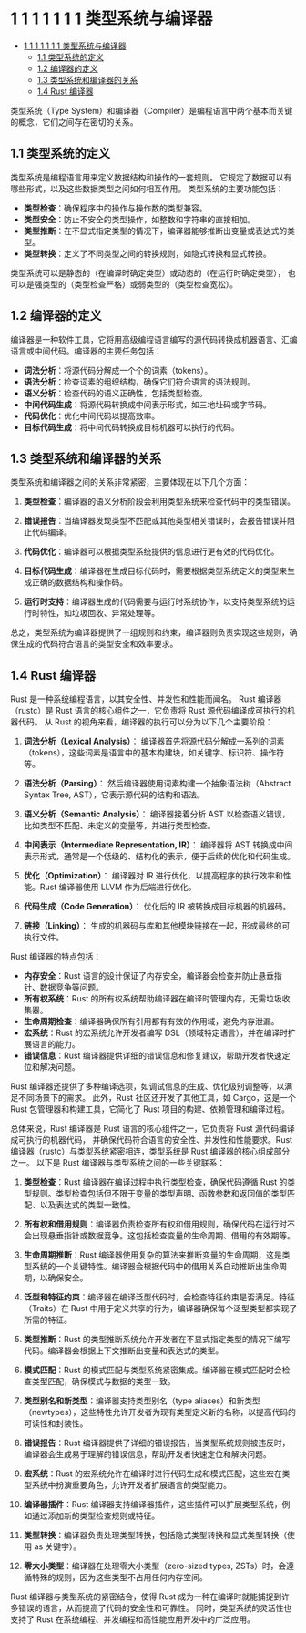 # 1 1 1 1 1 1 1 类型系统与编译器

<!-- TOC START -->
- [1 1 1 1 1 1 1 类型系统与编译器](#1-1-1-1-1-1-1-类型系统与编译器)
  - [1.1 类型系统的定义](#类型系统的定义)
  - [1.2 编译器的定义](#编译器的定义)
  - [1.3 类型系统和编译器的关系](#类型系统和编译器的关系)
  - [1.4 Rust 编译器](#rust-编译器)
<!-- TOC END -->














类型系统（Type System）和编译器（Compiler）是编程语言中两个基本而关键的概念，它们之间存在密切的关系。

## 1.1 类型系统的定义

类型系统是编程语言用来定义数据结构和操作的一套规则。
它规定了数据可以有哪些形式，以及这些数据类型之间如何相互作用。
类型系统的主要功能包括：

- **类型检查**：确保程序中的操作与操作数的类型兼容。
- **类型安全**：防止不安全的类型操作，如整数和字符串的直接相加。
- **类型推断**：在不显式指定类型的情况下，编译器能够推断出变量或表达式的类型。
- **类型转换**：定义了不同类型之间的转换规则，如隐式转换和显式转换。

类型系统可以是静态的（在编译时确定类型）或动态的（在运行时确定类型），
也可以是强类型的（类型检查严格）或弱类型的（类型检查宽松）。

## 1.2 编译器的定义

编译器是一种软件工具，它将用高级编程语言编写的源代码转换成机器语言、汇编语言或中间代码。编译器的主要任务包括：

- **词法分析**：将源代码分解成一个个的词素（tokens）。
- **语法分析**：检查词素的组织结构，确保它们符合语言的语法规则。
- **语义分析**：检查代码的语义正确性，包括类型检查。
- **中间代码生成**：将源代码转换成中间表示形式，如三地址码或字节码。
- **代码优化**：优化中间代码以提高效率。
- **目标代码生成**：将中间代码转换成目标机器可以执行的代码。

## 1.3 类型系统和编译器的关系

类型系统和编译器之间的关系非常紧密，主要体现在以下几个方面：

1. **类型检查**：编译器的语义分析阶段会利用类型系统来检查代码中的类型错误。

2. **错误报告**：当编译器发现类型不匹配或其他类型相关错误时，会报告错误并阻止代码编译。

3. **代码优化**：编译器可以根据类型系统提供的信息进行更有效的代码优化。

4. **目标代码生成**：编译器在生成目标代码时，需要根据类型系统定义的类型来生成正确的数据结构和操作码。

5. **运行时支持**：编译器生成的代码需要与运行时系统协作，以支持类型系统的运行时特性，如垃圾回收、异常处理等。

总之，类型系统为编译器提供了一组规则和约束，编译器则负责实现这些规则，确保生成的代码符合语言的类型安全和效率要求。

## 1.4 Rust 编译器

Rust 是一种系统编程语言，以其安全性、并发性和性能而闻名。
Rust 编译器（rustc）是 Rust 语言的核心组件之一，它负责将 Rust 源代码编译成可执行的机器代码。
从 Rust 的视角来看，编译器的执行可以分为以下几个主要阶段：

1. **词法分析（Lexical Analysis）**：
   编译器首先将源代码分解成一系列的词素（tokens），这些词素是语言中的基本构建块，如关键字、标识符、操作符等。

2. **语法分析（Parsing）**：
   然后编译器使用词素构建一个抽象语法树（Abstract Syntax Tree, AST），它表示源代码的结构和语法。

3. **语义分析（Semantic Analysis）**：
   编译器接着分析 AST 以检查语义错误，比如类型不匹配、未定义的变量等，并进行类型检查。

4. **中间表示（Intermediate Representation, IR）**：
   编译器将 AST 转换成中间表示形式，通常是一个低级的、结构化的表示，便于后续的优化和代码生成。

5. **优化（Optimization）**：
   编译器对 IR 进行优化，以提高程序的执行效率和性能。Rust 编译器使用 LLVM 作为后端进行优化。

6. **代码生成（Code Generation）**：
   优化后的 IR 被转换成目标机器的机器码。

7. **链接（Linking）**：
   生成的机器码与库和其他模块链接在一起，形成最终的可执行文件。

Rust 编译器的特点包括：

- **内存安全**：Rust 语言的设计保证了内存安全，编译器会检查并防止悬垂指针、数据竞争等问题。
- **所有权系统**：Rust 的所有权系统帮助编译器在编译时管理内存，无需垃圾收集器。
- **生命周期检查**：编译器确保所有引用都有有效的作用域，避免内存泄漏。
- **宏系统**：Rust 的宏系统允许开发者编写 DSL（领域特定语言），并在编译时扩展语言的能力。
- **错误信息**：Rust 编译器提供详细的错误信息和修复建议，帮助开发者快速定位和解决问题。

Rust 编译器还提供了多种编译选项，如调试信息的生成、优化级别调整等，以满足不同场景下的需求。
此外，Rust 社区还开发了其他工具，如 Cargo，这是一个 Rust 包管理器和构建工具，它简化了 Rust 项目的构建、依赖管理和编译过程。

总体来说，Rust 编译器是 Rust 语言的核心组件之一，它负责将 Rust 源代码编译成可执行的机器代码，
并确保代码符合语言的安全性、并发性和性能要求。Rust 编译器（rustc）与类型系统紧密相连，类型系统是 Rust 编译器的核心组成部分之一。
以下是 Rust 编译器与类型系统之间的一些关键联系：

1. **类型检查**：Rust 编译器在编译过程中执行类型检查，确保代码遵循 Rust 的类型规则。类型检查包括但不限于变量的类型声明、函数参数和返回值的类型匹配、以及表达式的类型一致性。

2. **所有权和借用规则**：编译器负责检查所有权和借用规则，确保代码在运行时不会出现悬垂指针或数据竞争。这包括检查变量的生命周期、借用的有效期等。

3. **生命周期推断**：Rust 编译器使用复杂的算法来推断变量的生命周期，这是类型系统的一个关键特性。编译器会根据代码中的借用关系自动推断出生命周期，以确保安全。

4. **泛型和特征约束**：编译器在编译泛型代码时，会检查特征约束是否满足。特征（Traits）在 Rust 中用于定义共享的行为，编译器确保每个泛型类型都实现了所需的特征。

5. **类型推断**：Rust 的类型推断系统允许开发者在不显式指定类型的情况下编写代码。编译器会根据上下文推断出变量和表达式的类型。

6. **模式匹配**：Rust 的模式匹配与类型系统紧密集成。编译器在模式匹配时会检查类型匹配，确保模式与数据的类型一致。

7. **类型别名和新类型**：编译器支持类型别名（type aliases）和新类型（newtypes），这些特性允许开发者为现有类型定义新的名称，以提高代码的可读性和封装性。

8. **错误报告**：Rust 编译器提供了详细的错误报告，当类型系统规则被违反时，编译器会生成易于理解的错误信息，帮助开发者快速定位和解决问题。

9. **宏系统**：Rust 的宏系统允许在编译时进行代码生成和模式匹配，这些宏在类型系统中扮演重要角色，允许开发者扩展语言的类型能力。

10. **编译器插件**：Rust 编译器支持编译器插件，这些插件可以扩展类型系统，例如通过添加新的类型检查规则或特征。

11. **类型转换**：编译器负责处理类型转换，包括隐式类型转换和显式类型转换（使用 as 关键字）。

12. **零大小类型**：编译器在处理零大小类型（zero-sized types, ZSTs）时，会遵循特殊的规则，因为这些类型不占用任何内存空间。

Rust 编译器与类型系统的紧密结合，使得 Rust 成为一种在编译时就能捕捉到许多错误的语言，从而提高了代码的安全性和可靠性。
同时，类型系统的灵活性也支持了 Rust 在系统编程、并发编程和高性能应用开发中的广泛应用。
